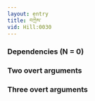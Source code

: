 ```yaml
---
layout: entry
title: བཀྲེས་
vid: Hill:0030
---
```

### Dependencies (N = 0)


### Two overt arguments


### Three overt arguments
